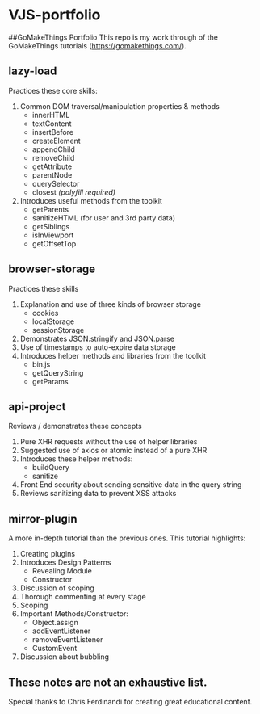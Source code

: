# VJS-portfolio

##GoMakeThings Portfolio
This repo is my work through of the GoMakeThings tutorials (https://gomakethings.com/). 


## lazy-load
Practices these core skills:
1. Common DOM traversal/manipulation properties & methods
    - innerHTML
    - textContent
    - insertBefore
    - createElement
    - appendChild
    - removeChild
    - getAttribute
    - parentNode
    - querySelector
    - closest *(polyfill required)*
2. Introduces useful methods from the toolkit
    - getParents
    - sanitizeHTML (for user and 3rd party data)
    - getSiblings
    - isInViewport
    - getOffsetTop


## browser-storage
Practices these skills
1. Explanation and use of three kinds of browser storage
    - cookies
    - localStorage
    - sessionStorage
2. Demonstrates JSON.stringify and JSON.parse
3. Use of timestamps to auto-expire data storage
4. Introduces helper methods and libraries from the toolkit
    - bin.js
    - getQueryString
    - getParams


## api-project
Reviews / demonstrates these concepts
1. Pure XHR requests without the use of helper libraries
2. Suggested use of axios or atomic instead of a pure XHR
3. Introduces these helper methods:
    - buildQuery
    - sanitize
4. Front End security about sending sensitive data in the query string
5. Reviews sanitizing data to prevent XSS attacks 


## mirror-plugin
A more in-depth tutorial than the previous ones. This tutorial highlights:
1. Creating plugins
2. Introduces Design Patterns 
    - Revealing Module 
    - Constructor
3. Discussion of scoping
4. Thorough commenting at every stage
5. Scoping
6. Important Methods/Constructor:
    - Object.assign
    - addEventListener
    - removeEventListener
    - CustomEvent
7. Discussion about bubbling




These notes are not an exhaustive list. 
---
Special thanks to Chris Ferdinandi for creating great educational content.  